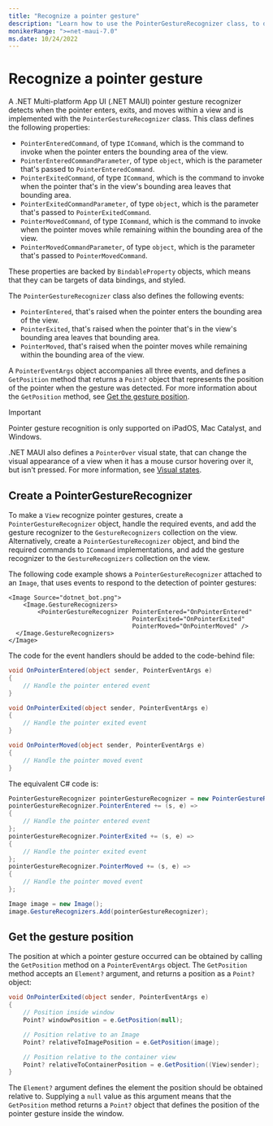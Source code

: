 ```yaml
---
title: "Recognize a pointer gesture"
description: "Learn how to use the PointerGestureRecognizer class, to detect when the pointer enters, exits, and moves within a view on iPadOS, Mac Catalyst, and Windows."
monikerRange: ">=net-maui-7.0"
ms.date: 10/24/2022
---
```


# Recognize a pointer gesture

A .NET Multi-platform App UI (.NET MAUI) pointer gesture recognizer detects when the pointer enters, exits, and moves within a view and is implemented with the `PointerGestureRecognizer` class. This class defines the following properties:

- `PointerEnteredCommand`, of type `ICommand`, which is the command to invoke when the pointer enters the bounding area of the view.
- `PointerEnteredCommandParameter`, of type `object`, which is the parameter that's passed to `PointerEnteredCommand`.
- `PointerExitedCommand`, of type `ICommand`, which is the command to invoke when the pointer that's in the view's bounding area leaves that bounding area.
- `PointerExitedCommandParameter`, of type `object`, which is the parameter that's passed to `PointerExitedCommand`.
- `PointerMovedCommand`, of type `ICommand`, which is the command to invoke when the pointer moves while remaining within the bounding area of the view.
- `PointerMovedCommandParameter`, of type `object`, which is the parameter that's passed to `PointerMovedCommand`.

These properties are backed by `BindableProperty` objects, which means that they can be targets of data bindings, and styled.

The `PointerGestureRecognizer` class also defines the following events:

- `PointerEntered`, that's raised when the pointer enters the bounding area of the view.
- `PointerExited`, that's raised when the pointer that's in the view's bounding area leaves that bounding area.
- `PointerMoved`, that's raised when the pointer moves while remaining within the bounding area of the view.

A `PointerEventArgs` object accompanies all three events, and defines a `GetPosition` method that returns a `Point?` object that represents the position of the pointer when the gesture was detected. For more information about the `GetPosition` method, see [Get the gesture position](#get-the-gesture-position).

> [!IMPORTANT]
> Pointer gesture recognition is only supported on iPadOS, Mac Catalyst, and Windows.

.NET MAUI also defines a `PointerOver` visual state, that can change the visual appearance of a view when it has a mouse cursor hovering over it, but isn't pressed. For more information, see [Visual states](~/user-interface/visual-states.md).

## Create a PointerGestureRecognizer

To make a `View` recognize pointer gestures, create a `PointerGestureRecognizer` object, handle the required events, and add the gesture recognizer to the `GestureRecognizers` collection on the view.
Alternatively, create a `PointerGestureRecognizer` object, and bind the required commands to `ICommand` implementations, and add the gesture recognizer to the `GestureRecognizers` collection on the view.

The following code example shows a `PointerGestureRecognizer` attached to an `Image`, that uses events to respond to the detection of pointer gestures:

```xaml
<Image Source="dotnet_bot.png">
    <Image.GestureRecognizers>
        <PointerGestureRecognizer PointerEntered="OnPointerEntered"
                                  PointerExited="OnPointerExited"
                                  PointerMoved="OnPointerMoved" />
  </Image.GestureRecognizers>
</Image>
```

The code for the event handlers should be added to the code-behind file:

```csharp
void OnPointerEntered(object sender, PointerEventArgs e)
{
    // Handle the pointer entered event
}

void OnPointerExited(object sender, PointerEventArgs e)
{
    // Handle the pointer exited event
}

void OnPointerMoved(object sender, PointerEventArgs e)
{
    // Handle the pointer moved event
}
```

The equivalent C# code is:

```csharp
PointerGestureRecognizer pointerGestureRecognizer = new PointerGestureRecognizer();
pointerGestureRecognizer.PointerEntered += (s, e) =>
{
    // Handle the pointer entered event
};
pointerGestureRecognizer.PointerExited += (s, e) =>
{
    // Handle the pointer exited event
};
pointerGestureRecognizer.PointerMoved += (s, e) =>
{
    // Handle the pointer moved event
};

Image image = new Image();
image.GestureRecognizers.Add(pointerGestureRecognizer);
```

## Get the gesture position

The position at which a pointer gesture occurred can be obtained by calling the `GetPosition` method on a `PointerEventArgs` object. The `GetPosition` method accepts an `Element?` argument, and returns a position as a `Point?` object:

```csharp
void OnPointerExited(object sender, PointerEventArgs e)
{
    // Position inside window
    Point? windowPosition = e.GetPosition(null);

    // Position relative to an Image
    Point? relativeToImagePosition = e.GetPosition(image);

    // Position relative to the container view
    Point? relativeToContainerPosition = e.GetPosition((View)sender);
}
```

The `Element?` argument defines the element the position should be obtained relative to. Supplying a `null` value as this argument means that the `GetPosition` method returns a `Point?` object that defines the position of the pointer gesture inside the window.

